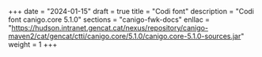 +++
date        = "2024-01-15"
draft        = true
title       = "Codi font"
description = "Codi font canigo.core 5.1.0"
sections    = "canigo-fwk-docs"
enllac		= "https://hudson.intranet.gencat.cat/nexus/repository/canigo-maven2/cat/gencat/ctti/canigo.core/5.1.0/canigo.core-5.1.0-sources.jar"
weight		= 1
+++
